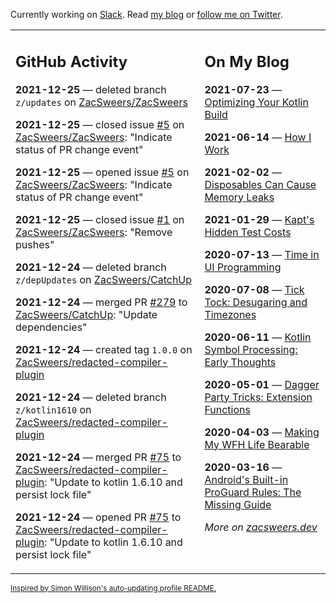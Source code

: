 Currently working on [Slack](https://slack.com/). Read [my blog](https://zacsweers.dev/) or [follow me on Twitter](https://twitter.com/ZacSweers).

<table><tr><td valign="top" width="60%">

## GitHub Activity
<!-- githubActivity starts -->
**2021-12-25** — deleted branch `z/updates` on [ZacSweers/ZacSweers](https://github.com/ZacSweers/ZacSweers)

**2021-12-25** — closed issue [#5](https://github.com/ZacSweers/ZacSweers/issues/5) on [ZacSweers/ZacSweers](https://github.com/ZacSweers/ZacSweers): "Indicate status of PR change event"

**2021-12-25** — opened issue [#5](https://github.com/ZacSweers/ZacSweers/issues/5) on [ZacSweers/ZacSweers](https://github.com/ZacSweers/ZacSweers): "Indicate status of PR change event"

**2021-12-25** — closed issue [#1](https://github.com/ZacSweers/ZacSweers/issues/1) on [ZacSweers/ZacSweers](https://github.com/ZacSweers/ZacSweers): "Remove pushes"

**2021-12-24** — deleted branch `z/depUpdates` on [ZacSweers/CatchUp](https://github.com/ZacSweers/CatchUp)

**2021-12-24** — merged PR [#279](https://github.com/ZacSweers/CatchUp/pull/279) to [ZacSweers/CatchUp](https://github.com/ZacSweers/CatchUp): "Update dependencies"

**2021-12-24** — created tag `1.0.0` on [ZacSweers/redacted-compiler-plugin](https://github.com/ZacSweers/redacted-compiler-plugin)

**2021-12-24** — deleted branch `z/kotlin1610` on [ZacSweers/redacted-compiler-plugin](https://github.com/ZacSweers/redacted-compiler-plugin)

**2021-12-24** — merged PR [#75](https://github.com/ZacSweers/redacted-compiler-plugin/pull/75) to [ZacSweers/redacted-compiler-plugin](https://github.com/ZacSweers/redacted-compiler-plugin): "Update to kotlin 1.6.10 and persist lock file"

**2021-12-24** — opened PR [#75](https://github.com/ZacSweers/redacted-compiler-plugin/pull/75) to [ZacSweers/redacted-compiler-plugin](https://github.com/ZacSweers/redacted-compiler-plugin): "Update to kotlin 1.6.10 and persist lock file"
<!-- githubActivity ends -->
</td><td valign="top" width="40%">

## On My Blog
<!-- blog starts -->
**2021-07-23** — [Optimizing Your Kotlin Build](https://www.zacsweers.dev/optimizing-your-kotlin-build/)

**2021-06-14** — [How I Work](https://www.zacsweers.dev/how-i-work/)

**2021-02-02** — [Disposables Can Cause Memory Leaks](https://www.zacsweers.dev/disposables-can-cause-memory-leaks/)

**2021-01-29** — [Kapt's Hidden Test Costs](https://www.zacsweers.dev/kapts-hidden-test-costs/)

**2020-07-13** — [Time in UI Programming](https://www.zacsweers.dev/time-in-ui/)

**2020-07-08** — [Tick Tock: Desugaring and Timezones](https://www.zacsweers.dev/ticktock-desugaring-timezones/)

**2020-06-11** — [Kotlin Symbol Processing: Early Thoughts](https://www.zacsweers.dev/kotlin-symbol-processor-early-thoughts/)

**2020-05-01** — [Dagger Party Tricks: Extension Functions](https://www.zacsweers.dev/dagger-party-tricks-extension-functions/)

**2020-04-03** — [Making My WFH Life Bearable](https://www.zacsweers.dev/making-wfh-life-bearable/)

**2020-03-16** — [Android's Built-in ProGuard Rules: The Missing Guide](https://www.zacsweers.dev/android-proguard-rules/)
<!-- blog ends -->
_More on [zacsweers.dev](https://zacsweers.dev/)_
</td></tr></table>

<sub><a href="https://simonwillison.net/2020/Jul/10/self-updating-profile-readme/">Inspired by Simon Willison's auto-updating profile README.</a></sub>